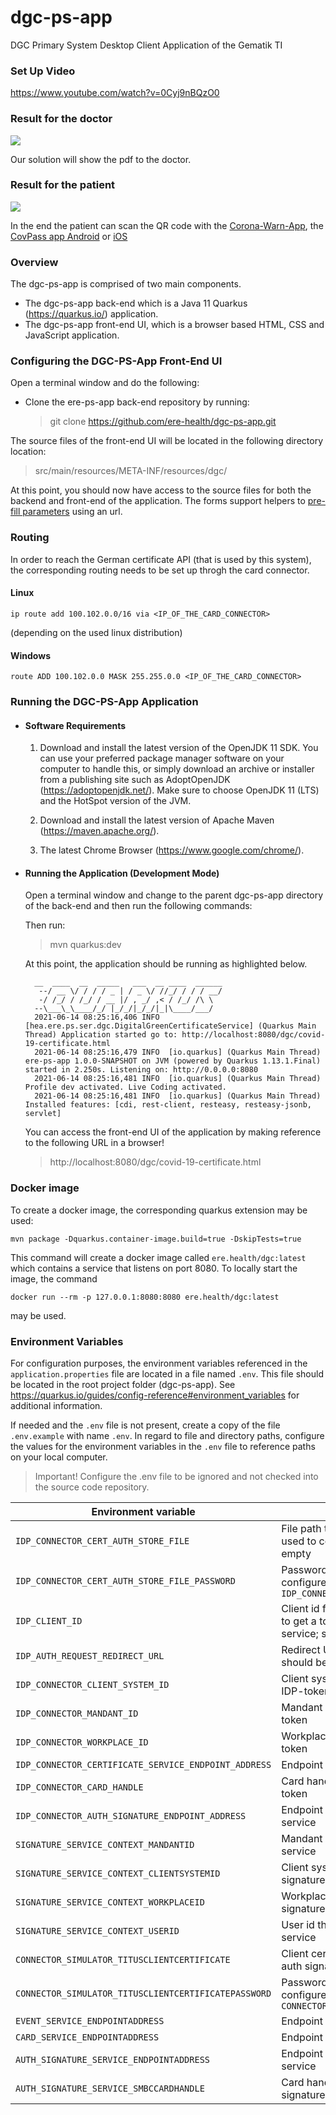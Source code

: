 # dgc-ps-app
DGC Primary System Desktop Client Application of the Gematik TI

### Set Up Video

https://www.youtube.com/watch?v=0Cyj9nBQzO0

### Result for the doctor

![](img/browser-pdf.png)

Our solution will show the pdf to the doctor.
 
### Result for the patient

![](img/impfzertifikat-anonymized.png)

In the end the patient can scan the QR code with the [Corona-Warn-App](https://github.com/corona-warn-app), the [CovPass app Android](https://play.google.com/store/apps/details?id=de.rki.covpass.app) or [iOS](https://apps.apple.com/de/app/covpass/id1566140352)

### Overview
The dgc-ps-app is comprised of two main components. 

* The dgc-ps-app back-end which is a Java 11 Quarkus (https://quarkus.io/) application.
* The dgc-ps-app front-end UI, which is a browser based HTML, CSS and JavaScript application.


### Configuring the DGC-PS-App Front-End UI

Open a terminal window and do the following:

* Clone the ere-ps-app back-end repository by running: 
  > git clone https://github.com/ere-health/dgc-ps-app.git

The source files of the front-end UI will be located in the following directory location:
  > src/main/resources/META-INF/resources/dgc/

At this point, you should now have access to the source files for both the backend and front-end of 
the application. The forms support helpers to [pre-fill parameters](doc/FORMS.md) using an url.

### Routing
In order to reach the German certificate API (that is used by this system), the corresponding
routing needs to be set up throgh the card connector.

#### Linux
```
ip route add 100.102.0.0/16 via <IP_OF_THE_CARD_CONNECTOR>
```
(depending on the used linux distribution)

#### Windows
```
route ADD 100.102.0.0 MASK 255.255.0.0 <IP_OF_THE_CARD_CONNECTOR>
```

### Running the DGC-PS-App Application

* #### Software Requirements
  1. Download and install the latest version of the OpenJDK 11 SDK. You can use your preferred 
     package manager software on your computer to handle this, or simply download an archive or 
     installer from a publishing site such as AdoptOpenJDK (https://adoptopenjdk.net/).  Make sure 
     to choose OpenJDK 11 (LTS) and the HotSpot version of the JVM.
     
  2. Download and install the latest version of Apache Maven (https://maven.apache.org/). 
    
  3. The latest Chrome Browser (https://www.google.com/chrome/).
 
    
* #### Running the Application (Development Mode)
  Open a terminal window and change to the parent dgc-ps-app directory of the back-end and then run 
  the following commands:
  
  Then run:
  
  > mvn quarkus:dev
  
  At this point, the application should be running as highlighted below.
  
  ```shell
    __  ____  __  _____   ___  __ ____  ______ 
     --/ __ \/ / / / _ | / _ \/ //_/ / / / __/ 
     -/ /_/ / /_/ / __ |/ , _/ ,< / /_/ /\ \   
    --\___\_\____/_/ |_/_/|_/_/|_|\____/___/   
    2021-06-14 08:25:16,406 INFO  [hea.ere.ps.ser.dgc.DigitalGreenCertificateService] (Quarkus Main Thread) Application started go to: http://localhost:8080/dgc/covid-19-certificate.html
    2021-06-14 08:25:16,479 INFO  [io.quarkus] (Quarkus Main Thread) ere-ps-app 1.0.0-SNAPSHOT on JVM (powered by Quarkus 1.13.1.Final) started in 2.250s. Listening on: http://0.0.0.0:8080
    2021-06-14 08:25:16,481 INFO  [io.quarkus] (Quarkus Main Thread) Profile dev activated. Live Coding activated.
    2021-06-14 08:25:16,481 INFO  [io.quarkus] (Quarkus Main Thread) Installed features: [cdi, rest-client, resteasy, resteasy-jsonb, servlet]
  ```
  You can access the front-end UI of the application by making reference to the following URL in a 
  browser!
  
  > http://localhost:8080/dgc/covid-19-certificate.html

### Docker image
To create a docker image, the corresponding quarkus extension may be used:
```
mvn package -Dquarkus.container-image.build=true -DskipTests=true
```

This command will create a docker image called `ere.health/dgc:latest` which contains a service
that listens on port 8080. To locally start the image, the command
```
docker run --rm -p 127.0.0.1:8080:8080 ere.health/dgc:latest
```
may be used.

### Environment Variables

For configuration purposes, the environment variables referenced in the `application.properties` file
are located in a file named `.env`. This file should be located in the root project folder
(dgc-ps-app).
See https://quarkus.io/guides/config-reference#environment_variables for additional information.

If needed and the `.env` file is not present, create a copy of the file `.env.example` with name `.env`.
In regard to file and directory paths, configure the values for the environment variables in the
`.env` file to reference paths on your local computer.

> Important! Configure the .env file to be ignored and not checked into the source code repository.

| Environment variable | Description | Example |
| ----- | ----- | ----- |
| `IDP_CONNECTOR_CERT_AUTH_STORE_FILE` | File path to the client certificate that will be used to connect to the connector; may be empty | `files/path/to/certificate.p12` |
| `IDP_CONNECTOR_CERT_AUTH_STORE_FILE_PASSWORD` | Password for accessing the certificate that is configured in `IDP_CONNECTOR_CERT_AUTH_STORE_FILE` | `changeit` |
| `IDP_CLIENT_ID` | Client id for the auth procedure with the IDP to get a token for the certificate creation service; should be `user-access-ti` | `user-access-ti` |
| `IDP_AUTH_REQUEST_REDIRECT_URL` | Redirect URL that will be called by the IDP; should be `connector://authenticated` | `connector://authenticated` |
| `IDP_CONNECTOR_CLIENT_SYSTEM_ID` | Client system id that will be used to get an IDP-token | `client123` |
| `IDP_CONNECTOR_MANDANT_ID` | Mandant that will be used to get an IDP-token | `MANDANT1234` |
| `IDP_CONNECTOR_WORKPLACE_ID` | Workplace id that will be used to get an IDP-token | `12345` |
| `IDP_CONNECTOR_CERTIFICATE_SERVICE_ENDPOINT_ADDRESS` | Endpoint for the certificate SOAP-service | `https://192.168.1.1/CertificateService` | 
| `IDP_CONNECTOR_CARD_HANDLE` | Card handle that will be used to get an IDP-token | `SMB-C-123` |
| `IDP_CONNECTOR_AUTH_SIGNATURE_ENDPOINT_ADDRESS` | Endpoint for the auth signature SOAP-service | `https://192.168.1.1/AuthSignatureService` |
| `SIGNATURE_SERVICE_CONTEXT_MANDANTID` | Mandant that will be used in the signature service | `MANDANT2345` |
| `SIGNATURE_SERVICE_CONTEXT_CLIENTSYSTEMID` | Client system id that will be used for the signature service | `client234` |
| `SIGNATURE_SERVICE_CONTEXT_WORKPLACEID` | Workplace id that will be used for the signature service | `23456` |
| `SIGNATURE_SERVICE_CONTEXT_USERID` | User id that will be used for the signature service | `user123` |
| `CONNECTOR_SIMULATOR_TITUSCLIENTCERTIFICATE` | Client certificate that will be used to access auth signature SOAP-service | `files/path/to/certificate.p12` |
| `CONNECTOR_SIMULATOR_TITUSCLIENTCERTIFICATEPASSWORD` | Password for accessing the certificate that is configured in `CONNECTOR_SIMULATOR_TITUSCLIENTCERTIFICATE` | `changeit` |
| `EVENT_SERVICE_ENDPOINTADDRESS` | Endpoint for the event SOAP-service | `https://192.168.1.1/EventService` |
| `CARD_SERVICE_ENDPOINTADDRESS` | Endpoint for the card SOAP-service | `https://192.168.1.1/CardService` |
| `AUTH_SIGNATURE_SERVICE_ENDPOINTADDRESS` | Endpoint for the auth signature SOAP-service | `https://192.168.1.1/AuthSignatureService` |
| `AUTH_SIGNATURE_SERVICE_SMBCCARDHANDLE` | Card handle that will be used for the auth signature SOAP-service | `SMB-C123` |
